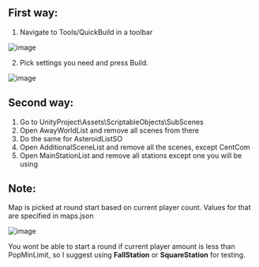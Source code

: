 ## First way:
1. Navigate to Tools/QuickBuild in a toolbar

![image](https://user-images.githubusercontent.com/19672958/151049515-226bd02b-03aa-4258-8d32-689f2564ad13.png)

2. Pick settings you need and press Build.

![image](https://user-images.githubusercontent.com/19672958/151050881-190bfb81-17e9-4d2f-99d7-99c9657b8750.png)



## Second way:

1. Go to UnityProject\Assets\ScriptableObjects\SubScenes
2. Open AwayWorldList and remove all scenes from there
3. Do the same for AsteroidListSO
4. Open AdditionalSceneList and remove all the scenes, except CentCom
5. Open MainStationList and remove all stations except one you will be using


## Note:
Map is picked at round start based on current player count. Values for that are specified in maps.json

![image](https://user-images.githubusercontent.com/19672958/151050113-f69ee28d-620f-485f-93f0-ad1d87719dfe.png)

You wont be able to start a round if current player amount is less than PopMinLimit, so I suggest using **FallStation** or **SquareStation** for testing.
